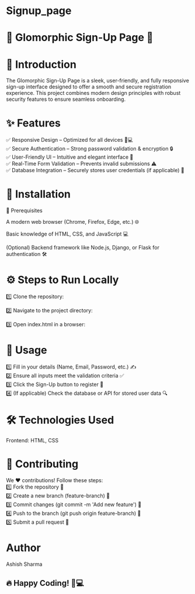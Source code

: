 # Signup_page
# 🌟 Glomorphic Sign-Up Page 🌟

# 🚀 Introduction

The Glomorphic Sign-Up Page is a sleek, user-friendly, and fully responsive sign-up interface designed to offer a smooth and secure registration experience. This project combines modern design principles with robust security features to ensure seamless onboarding.

# ✨ Features

✅ Responsive Design – Optimized for all devices 📱💻<br>
✅ Secure Authentication – Strong password validation & encryption 🔒<br>
✅ User-Friendly UI – Intuitive and elegant interface 🎨<br>
✅ Real-Time Form Validation – Prevents invalid submissions ⚠️<br>
✅ Database Integration – Securely stores user credentials (if applicable) 💾<br>

# 🔧 Installation

📌 Prerequisites

A modern web browser (Chrome, Firefox, Edge, etc.) 🌐

Basic knowledge of HTML, CSS, and JavaScript 💻

(Optional) Backend framework like Node.js, Django, or Flask for authentication 🛠️

# ⚙️ Steps to Run Locally

1️⃣ Clone the repository:

2️⃣ Navigate to the project directory:

3️⃣ Open index.html in a browser:

# 🎯 Usage

1️⃣ Fill in your details (Name, Email, Password, etc.) ✍️<br>
2️⃣ Ensure all inputs meet the validation criteria ✅<br>
3️⃣ Click the Sign-Up button to register 🔘<br>
4️⃣ (If applicable) Check the database or API for stored user data 🔍<br>

# 🛠️ Technologies Used

Frontend: HTML, CSS

# 🤝 Contributing

We ❤️ contributions! Follow these steps:<br>
1️⃣ Fork the repository 🍴<br>
2️⃣ Create a new branch (feature-branch) 🌿<br>
3️⃣ Commit changes (git commit -m 'Add new feature') 📝<br>
4️⃣ Push to the branch (git push origin feature-branch) 🚀<br>
5️⃣ Submit a pull request 🔄<br>

# Author
Ashish Sharma

## 🔥 Happy Coding! 🚀💻
